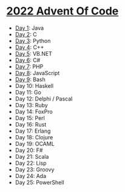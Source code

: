 # [2022 Advent Of Code](https://adventofcode.com/2022)

* [Day 1](./day01): Java
* [Day 2](./day02): C
* [Day 3](./day03): Python
* [Day 4](./day04): C++
* [Day 5](./day05): VB.NET
* [Day 6](./day06): C#
* [Day 7](./day07): PHP
* [Day 8](./day08): JavaScript
* [Day 9](./day09): Bash
* Day 10: Haskell
* Day 11: Go
* Day 12: Delphi / Pascal
* Day 13: Ruby
* Day 14: FoxPro
* Day 15: Perl
* Day 16: Rust
* Day 17: Erlang
* Day 18: Clojure
* Day 19: OCAML
* Day 20: F#
* Day 21: Scala
* Day 22: Lisp
* Day 23: Groovy
* Day 24: Ada
* Day 25: PowerShell
